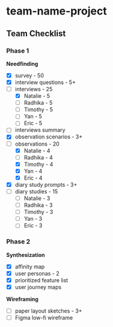# team-name-project

## Team Checklist
### Phase 1
**Needfinding**
- [x] survey - 50
- [x] interview questions - 5+
- [ ] interviews - 25
    - [x] Natalie - 5
    - [ ] Radhika - 5
    - [ ] Timothy - 5
    - [ ] Yan - 5
    - [ ] Eric - 5
- [ ] interviews summary
- [x] observation scenarios - 3+
- [ ] observations - 20
    - [x] Natalie - 4
    - [ ] Radhika - 4
    - [x] Timothy - 4
    - [x] Yan - 4
    - [x] Eric - 4
- [x] diary study prompts - 3+
- [ ] diary studies - 15
    - [ ] Natalie - 3
    - [ ] Radhika - 3
    - [ ] Timothy - 3
    - [ ] Yan - 3
    - [ ] Eric - 3

### Phase 2
**Synthesization**
- [x] affinity map
- [x] user personas - 2
- [x] prioritized feature list
- [x] user journey maps

**Wireframing**
- [ ] paper layout sketches - 3+
- [ ] Figma low-fi wireframe
